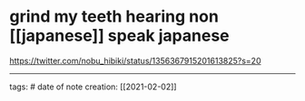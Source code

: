 # grind my teeth hearing non [[japanese]] speak japanese
https://twitter.com/nobu_hibiki/status/1356367915201613825?s=20
___
tags: #
date of note creation: [[2021-02-02]]

